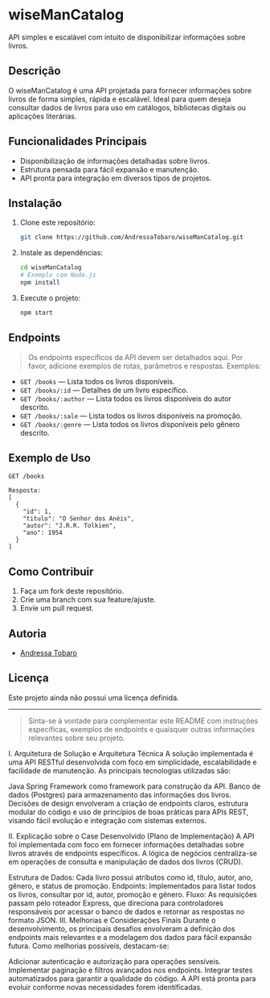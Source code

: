 # wiseManCatalog

API simples e escalável com intuito de disponibilizar informações sobre livros.

## Descrição

O wiseManCatalog é uma API projetada para fornecer informações sobre livros de forma simples, rápida e escalável. Ideal para quem deseja consultar dados de livros para uso em catálogos, bibliotecas digitais ou aplicações literárias.

## Funcionalidades Principais

- Disponibilização de informações detalhadas sobre livros.
- Estrutura pensada para fácil expansão e manutenção.
- API pronta para integração em diversos tipos de projetos.

## Instalação

1. Clone este repositório:
   ```bash
   git clone https://github.com/AndressaTobaro/wiseManCatalog.git
   ```
2. Instale as dependências:
   ```bash
   cd wiseManCatalog
   # Exemplo com Node.js
   npm install
   ```

3. Execute o projeto:
   ```bash
   npm start
   ```

## Endpoints

> Os endpoints específicos da API devem ser detalhados aqui. Por favor, adicione exemplos de rotas, parâmetros e respostas. Exemplos:

- `GET /books` — Lista todos os livros disponíveis.
- `GET /books/:id` — Detalhes de um livro específico.
- `GET /books/:author` — Lista todos os livros disponíveis do autor descrito.
- `GET /books/:sale` — Lista todos os livros disponíveis na promoção.
- `GET /books/:genre` — Lista todos os livros disponíveis pelo gênero descrito.

## Exemplo de Uso

```http
GET /books

Resposta:
[
  {
    "id": 1,
    "titulo": "O Senhor dos Anéis",
    "autor": "J.R.R. Tolkien",
    "ano": 1954
  }
]
```

## Como Contribuir

1. Faça um fork deste repositório.
2. Crie uma branch com sua feature/ajuste.
3. Envie um pull request.

## Autoria

- [Andressa Tobaro](https://github.com/AndressaTobaro)

## Licença

Este projeto ainda não possui uma licença definida.

---
> Sinta-se à vontade para complementar este README com instruções específicas, exemplos de endpoints e quaisquer outras informações relevantes sobre seu projeto.

I. Arquitetura de Solução e Arquitetura Técnica
A solução implementada é uma API RESTful desenvolvida com foco em simplicidade, escalabilidade e facilidade de manutenção. As principais tecnologias utilizadas são:

Java
Spring Framework como framework para construção da API.
Banco de dados (Postgres) para armazenamento das informações dos livros.
Decisões de design envolveram a criação de endpoints claros, estrutura modular do código e uso de princípios de boas práticas para APIs REST, visando fácil evolução e integração com sistemas externos.

II. Explicação sobre o Case Desenvolvido (Plano de Implementação)
A API foi implementada com foco em fornecer informações detalhadas sobre livros através de endpoints específicos. A lógica de negócios centraliza-se em operações de consulta e manipulação de dados dos livros (CRUD).

Estrutura de Dados: Cada livro possui atributos como id, título, autor, ano, gênero, e status de promoção.
Endpoints: Implementados para listar todos os livros, consultar por id, autor, promoção e gênero.
Fluxo: As requisições passam pelo roteador Express, que direciona para controladores responsáveis por acessar o banco de dados e retornar as respostas no formato JSON.
III. Melhorias e Considerações Finais
Durante o desenvolvimento, os principais desafios envolveram a definição dos endpoints mais relevantes e a modelagem dos dados para fácil expansão futura. Como melhorias possíveis, destacam-se:

Adicionar autenticação e autorização para operações sensíveis.
Implementar paginação e filtros avançados nos endpoints.
Integrar testes automatizados para garantir a qualidade do código.
A API está pronta para evoluir conforme novas necessidades forem identificadas.

